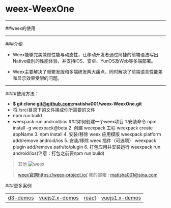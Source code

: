 # weex-WeexOne
---
##weex的使用
***
###介绍
* Weex能够完美兼顾性能与动态性，让移动开发者通过简捷的前端语法写出Native级别的性能体验，并支持iOS、安卓、YunOS及Web等多端部署。

* Weex主要解决了频繁发版和多端研发两大痛点，同时解决了前端语言性能差和显示效果受限的问题。
***
####使用方法：

 - **$ git clone git@github.com:matisha001/weex-WeexOne.git**
 - 将./src/目录下的文件换成你所需要的文件
 - npm run build
 - weexpack run android/ios
###如何创建一个weex项目
    1.安装命令 npm install -g weexpack@beta 
    2. 创建 weexpack 工程 weexpack create appName
    3. npm install
    4. 安装/移除 weex 应用模版 weexpack platform add/remove android/ios
    5. 安装/移除 weex 插件（可选项） weexpack plugin add/remove path/to/plugin
    6. 打包应用并安装运行 weexpack run android/ios(注意：打包之前要npm run build)




> 其他
> ![weex](https://img.alicdn.com/tps/TB1zBLaPXXXXXXeXXXXXXXXXXXX-121-59.svg)

> [weex官网](https://weex-project.io/)<https://weex-project.io/>
>我的邮箱 : <a href="mailto:matisha001@sina.com">matisha001@sina.com</a>
> 
###更多案例
<table>
    <tr>
        <td><a href="https://github.com/matisha001/d3-demos">d3-demos</a></td>
        <td><a href="https://github.com/matisha001/vuejs2.0-demos">vuejs2.x-demos</a></td>
        <td><a href="https://github.com/matisha001/react-demos">react</a></td>
        <td><a href="https://github.com/matisha001/vuejs1.x-demos">vuejs1.x-demos</a></td>
    </tr>
</table>


